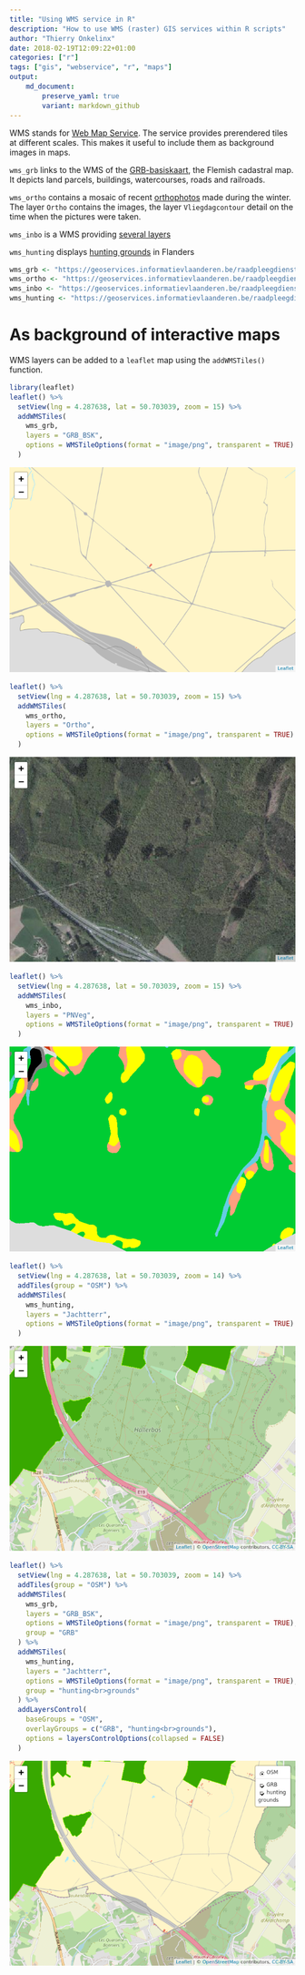```yaml
---
title: "Using WMS service in R"
description: "How to use WMS (raster) GIS services within R scripts"
author: "Thierry Onkelinx"
date: 2018-02-19T12:09:22+01:00
categories: ["r"]
tags: ["gis", "webservice", "r", "maps"]
output: 
    md_document:
        preserve_yaml: true
        variant: markdown_github
---
```


WMS stands for [Web Map Service](https://en.wikipedia.org/wiki/Web_Map_Service). The service provides prerendered tiles at different scales. This makes it useful to include them as background images in maps.

`wms_grb` links to the WMS of the [GRB-basiskaart](http://www.geopunt.be/catalogus/webservicefolder/aa04ae22-2297-98c3-1ffd-3440-5aff-bd2c-8a0cc151), the Flemish cadastral map. It depicts land parcels, buildings, watercourses, roads and railroads.

`wms_ortho` contains a mosaic of recent [orthophotos](http://www.geopunt.be/catalogus/webservicefolder/418e8e4a-12c1-80a8-8306-fcf4-799c-581d-c4e38594) made during the winter. The layer `Ortho` contains the images, the layer `Vliegdagcontour` detail on the time when the pictures were taken.

`wms_inbo` is a WMS providing [several layers]()

`wms_hunting` displays [hunting grounds](http://www.geopunt.be/catalogus/webservicefolder/525f1e17-c7d8-3bf3-550c-82c4-7fb3-e97c-a9bc3a6b) in Flanders

``` r
wms_grb <- "https://geoservices.informatievlaanderen.be/raadpleegdiensten/GRB-basiskaart/wms"
wms_ortho <- "https://geoservices.informatievlaanderen.be/raadpleegdiensten/OMWRGBMRVL/wms"
wms_inbo <- "https://geoservices.informatievlaanderen.be/raadpleegdiensten/INBO/wms"
wms_hunting <- "https://geoservices.informatievlaanderen.be/raadpleegdiensten/Jacht/wms"
```

As background of interactive maps
=================================

WMS layers can be added to a `leaflet` map using the `addWMSTiles()` function.

``` r
library(leaflet)
leaflet() %>% 
  setView(lng = 4.287638, lat = 50.703039, zoom = 15) %>% 
  addWMSTiles(
    wms_grb,
    layers = "GRB_BSK",
    options = WMSTileOptions(format = "image/png", transparent = TRUE)
  )
```

![Leaflet map with the GRB-basiskaart as background](index_files/figure-markdown_github/unnamed-chunk-3-1.png)

``` r
leaflet() %>% 
  setView(lng = 4.287638, lat = 50.703039, zoom = 15) %>% 
  addWMSTiles(
    wms_ortho,
    layers = "Ortho",
    options = WMSTileOptions(format = "image/png", transparent = TRUE)
  )
```

![Leaflet map with the orthophoto mosaic as background](index_files/figure-markdown_github/unnamed-chunk-4-1.png)

``` r
leaflet() %>% 
  setView(lng = 4.287638, lat = 50.703039, zoom = 15) %>% 
  addWMSTiles(
    wms_inbo,
    layers = "PNVeg",
    options = WMSTileOptions(format = "image/png", transparent = TRUE)
  )
```

![Leaflet map with the potential natural vegetation](index_files/figure-markdown_github/unnamed-chunk-5-1.png)

``` r
leaflet() %>% 
  setView(lng = 4.287638, lat = 50.703039, zoom = 14) %>% 
  addTiles(group = "OSM") %>%
  addWMSTiles(
    wms_hunting,
    layers = "Jachtterr",
    options = WMSTileOptions(format = "image/png", transparent = TRUE)
  )
```

![Leaflet map of hunting grounds with the OpenStreetMap in the background](index_files/figure-markdown_github/unnamed-chunk-6-1.png)

``` r
leaflet() %>% 
  setView(lng = 4.287638, lat = 50.703039, zoom = 14) %>% 
  addTiles(group = "OSM") %>%
  addWMSTiles(
    wms_grb,
    layers = "GRB_BSK",
    options = WMSTileOptions(format = "image/png", transparent = TRUE),
    group = "GRB"
  ) %>%
  addWMSTiles(
    wms_hunting,
    layers = "Jachtterr",
    options = WMSTileOptions(format = "image/png", transparent = TRUE),
    group = "hunting<br>grounds"
  ) %>%
  addLayersControl(
    baseGroups = "OSM",
    overlayGroups = c("GRB", "hunting<br>grounds"),
    options = layersControlOptions(collapsed = FALSE)
  )
```

![Leaflet map with the GRB-basiskaart, hunting ground and the OpenStreetMap (OSM) as background](index_files/figure-markdown_github/unnamed-chunk-7-1.png)
